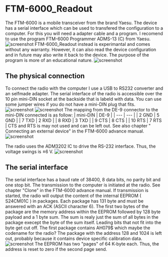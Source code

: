 # FTM-6000_Readout

The FTM-6000 is a mobile transceiver from the brand Yaesu. The device has a serial interface which can be used to transfered the configuration to a computer. For this you will need a adapter cable and a program. I recomend to use the program FTM-6000 Programmer ADMS-13 (C) from Yaesu.
![screenshot](/FTM-6000_Readout/documentation/images/radio.jpg)
FTM-6000_Readout instead is experimantal and comes without any warranty. However, it can also read the device configuration and in future may also write it back to the device. The purpose of the program is more of an educational nature.
![screenshot](/FTM-6000_Readout/documentation/images/screenshot.jpg)

## The physical connection ##
To connect the radio with the computer I use a USB to RS232 converter and an selfmade adapter. The serial interface of the radio is accessible over the 10 pin mini-DIN socket at the backside that is labeld with data. You can use some jumper wires if you do not have a mini-DIN plug that fits.
![screenshot](/FTM-6000_Readout/documentation/images/adapter.jpg)
![screenshot](/FTM-6000_Readout/documentation/images/radio_backside.jpg)
The mapping from the DE-9 connector to the mini-DIN connected is as follow:
| mini-DIN | DE-9 |
| --- | --- |
| 2 GND | 5 GND |
| 7 TXD | 2 RXD |
| 8 RXD | 3 TXD |
| 9 CTS | 8 CTS |
| 10 RTS | 7 RTS |
CTS and RTS is may not used and can be left out. See also chapter "
Connecting an external device" in the FTM-6000 advance manual.
![screenshot](/FTM-6000_Readout/documentation/images/pinout_minidin_socket.png)

The radio uses the ADM3202 IC to drive the RS-232 interface. Thus, the voltage swings is ±6 V. 
![screenshot](/FTM-6000_Readout/documentation/images/scope1.jpg)

## The serial interface ##
The serial interface has a baud rate of 38400, 8 data bits, no parity bit and one stop bit. The transmission to the computer is initiated at the radio. See chapter "Clone" in the FTM-6000 advance manual. If transmission is started, the radio will output the content of the internal EEPROM ( S24CM01C ) in packages. Each package has 131 byte and must be answered with an ACK (ASCII character 6). The first two bytes of the package are the memory address within the EEPROM followed by 128 byte payload and a 1 byte sum. The sum is realy just the sum of all bytes in the package execept the byte of the sum itself. Leading bits that not fit into the byte get cut off. The first package contains AH079$ which maybe the codename for the radio? The package with the address 128 and 1024 is left out, probably because it contains device specific calibration data.
![screenshot](/FTM-6000_Readout/documentation/images/scope2.jpg)
The EEPROM has two "pages" of 64 K-byte each. Thus, the address is reset to zero if the second page send.
